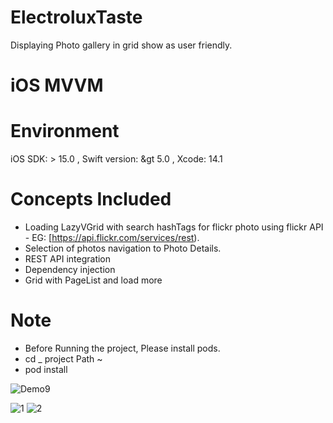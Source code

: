 # ElectroluxTaste
Displaying Photo gallery  in grid show  as user friendly.



# iOS MVVM

# Environment
iOS SDK: &gt; 15.0 ,
Swift version: &gt  5.0 , 
Xcode: 14.1

# Concepts Included
- Loading LazyVGrid with search hashTags for  flickr photo using flickr API - EG: [https://api.flickr.com/services/rest).
- Selection of photos navigation to Photo Details.
- REST API integration
- Dependency injection 
- Grid with PageList and load more

# Note 
- Before Running the project, Please install pods.
- cd _ project Path ~
- pod install






![Demo9](https://user-images.githubusercontent.com/116728482/198948045-c358eaec-06c0-4c38-a0b4-5d0f4ae6092b.gif)



![1](https://github.com/ABBorra/ElectroluxTaste/assets/116728482/ff6bc69e-b4e6-4d25-a737-1215b07572c1)
![2](https://github.com/ABBorra/ElectroluxTaste/assets/116728482/2ac0040e-7aec-48ad-983d-d8f35e30f767)
